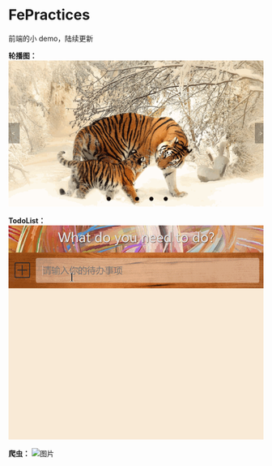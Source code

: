 # FePractices
前端的小 demo，陆续更新

**轮播图：**
![图片](demo_gif/lpbotu.gif)



**TodoList：**
![图片](demo_gif/todolist.gif)


**爬虫：**
![图片](demo_gif/spider.gif)
